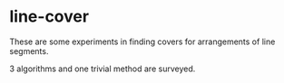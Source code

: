 # line-cover

These are some experiments in finding covers for arrangements of line segments.

3 algorithms and one trivial method are surveyed.
